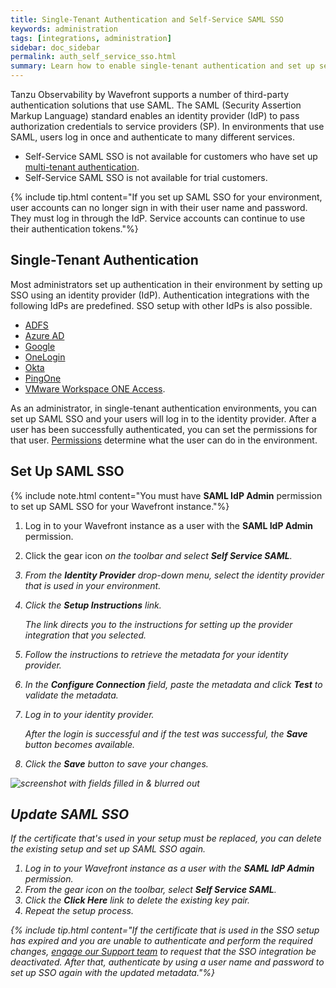 ```yaml
---
title: Single-Tenant Authentication and Self-Service SAML SSO
keywords: administration
tags: [integrations, administration]
sidebar: doc_sidebar
permalink: auth_self_service_sso.html
summary: Learn how to enable single-tenant authentication and set up self-service SSO.
---
```


Tanzu Observability by Wavefront supports a number of third-party authentication solutions that use SAML. The SAML (Security Assertion Markup Language) standard enables an identity provider (IdP) to pass authorization credentials to service providers (SP). In environments that use SAML, users log in once and authenticate to many different services.

* Self-Service SAML SSO is not available for customers who have set up [multi-tenant authentication](authentication.html#multi-tenant-authentication).
* Self-Service SAML SSO is not available for trial customers.

{% include tip.html content="If you set up SAML SSO for your environment, user accounts can no longer sign in with their user name and password. They must log in through the IdP. Service accounts can continue to use their authentication tokens."%}

## Single-Tenant Authentication

Most administrators set up authentication in their environment by setting up SSO using an identity provider (IdP). Authentication integrations with the following IdPs are predefined. SSO setup with other IdPs is also possible.

* [ADFS](adfs.html)
* [Azure AD](azure_ad.html)
* [Google](google.html)
* [OneLogin](onelogin.html)
* [Okta](okta.html)
* [PingOne](pingone.html)
* [VMware Workspace ONE Access](workspace-one.html).

As an administrator, in single-tenant authentication environments, you can set up SAML SSO and your users will log in to the identity provider. After a user has been successfully authenticated, you can set the permissions for that user. [Permissions](permissions_overview.html) determine what the user can do in the environment.

## Set Up SAML SSO

{% include note.html content="You must have **SAML IdP Admin** permission to set up SAML SSO for your Wavefront instance."%}

1. Log in to your Wavefront instance as a user with the **SAML IdP Admin** permission.
2. Click the gear icon <i class="fa fa-cog"/> on the toolbar and select **Self Service SAML**.
3. From the **Identity Provider** drop-down menu, select the identity provider that is used in your environment.
4. Click the **Setup Instructions** link. 
   
   The link directs you to the instructions for setting up the provider integration that you selected.
   
5. Follow the instructions to retrieve the metadata for your identity provider.
6. In the **Configure Connection** field, paste the metadata and click **Test** to validate the metadata.
7. Log in to your identity provider.
   
   After the login is successful and if the test was successful, the **Save** button becomes available.
   
8. Click the **Save** button to save your changes.

![screenshot with fields filled in & blurred out](images/self_service_sso.png)


## Update SAML SSO

If the certificate that's used in your setup must be replaced, you can delete the existing setup and set up SAML SSO again.

1. Log in to your Wavefront instance as a user with the **SAML IdP Admin** permission.
2. From the gear icon <i class="fa fa-cog"/> on the toolbar, select **Self Service SAML**.
3. Click the **Click Here** link to delete the existing key pair.
4. Repeat the setup process.

{% include tip.html content="If the certificate that is used in the SSO setup has expired and you are unable to authenticate and perform the required changes, [engage our Support team](wavefront_support_feedback.html#support) to request that the SSO integration be deactivated. After that, authenticate by using a user name and password to set up SSO again with the updated metadata."%}

<!---
## FedRAMP Certification of Different Providers

The different SAML providers have the following FedRAMP certification:

* ADFS – FedRAMP High.
* G-Suite – FedRAMP Moderate.
* Okta – FedRAMP Moderate.
* WorkSpaceOne - FedRAMP Moderate.
* OneLogin – No FedRAMP compliance.

--->
